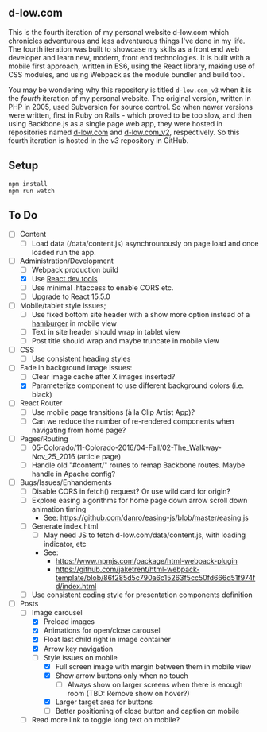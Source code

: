 d-low.com 
---
 
This is the fourth iteration of my personal website d-low.com which chronicles
adventurous and less adventurous things I've done in my life. The fourth 
iteration was built to showcase my skills as a front end web developer and learn
new, modern, front end technologies. It is built with a mobile first approach, 
written in ES6, using the React library, making use of CSS modules, and using 
Webpack as the module bundler and build tool.

You may be wondering why this repository is titled `d-low.com_v3` when it is
the _fourth_ iteration of my personal website. The original version, written in
PHP in 2005, used Subversion for source control. So when newer versions were 
written, first in Ruby on Rails - which proved to be too slow, and then using
Backbone.js as a single page web app, they were hosted in repositories named
[d-low.com](https://github.com/d-low/d-low.com) and 
[d-low.com_v2](https://github.com/d-low/d-low.com_v2), respectively. So this
fourth iteration is hosted in the _v3_ repository in GitHub.
 
 
Setup
---
 
```
npm install
npm run watch 
```

To Do
---

- [ ] Content
  - [ ] Load data (/data/content.js) asynchrounously on page load and once loaded 
        run the app.

- [ ] Administration/Development
  - [ ] Webpack production build
  - [x] Use [React dev tools](https://github.com/facebook/react-devtools)
  - [ ] Use minimal .htaccess to enable CORS etc.
  - [ ] Upgrade to React 15.5.0

- [ ] Mobile/tablet style issues;
  - [ ] Use fixed bottom site header with a show more option instead of a [hamburger](https://uxplanet.org/great-alternatives-to-hamburger-menus-d4c76d9414dd) in mobile view
  - [ ] Text in site header should wrap in tablet view
  - [ ] Post title should wrap and maybe truncate in mobile view

- [ ] CSS
  - [ ] Use consistent heading styles 

- [ ] Fade in background image issues:
  - [ ] Clear image cache after X images inserted?
  - [x] Parameterize component to use different background colors (i.e. black)

- [ ] React Router
  - [ ] Use mobile page transitions (à la Clip Artist App)?
  - [ ] Can we reduce the number of re-rendered components when navigating from home page?
  
- [ ] Pages/Routing
  - [ ] 05-Colorado/11-Colorado-2016/04-Fall/02-The_Walkway-Nov_25_2016 (article page)
  - [ ] Handle old "#content/" routes to remap Backbone routes. Maybe handle in Apache config?

- [ ] Bugs/Issues/Enhandements
  - [ ] Disable CORS in fetch() request? Or use wild card for origin?
  - [ ] Explore easing algorithms for home page down arrow scroll down animation timing
      - See: https://github.com/danro/easing-js/blob/master/easing.js
  - [ ] Generate index.html
      - [ ] May need JS to fetch d-low.com/data/content.js, with loading indicator, etc
      - See: 
        - https://www.npmjs.com/package/html-webpack-plugin
        - https://github.com/jaketrent/html-webpack-template/blob/86f285d5c790a6c15263f5cc50fd666d51f974fd/index.html
  - [ ] Use consistent coding style for presentation components definition

- [ ] Posts
  - [ ] Image carousel
    - [x] Preload images
    - [x] Animations for open/close carousel
    - [x] Float last child right in image container
    - [x] Arrow key navigation
    - [ ] Style issues on mobile
      - [x] Full screen image with margin between them in mobile view
      - [x] Show arrow buttons only when no touch 
        - [ ] Always show on larger screens when there is enough room (TBD: Remove show on hover?)
      - [x] Larger target area for buttons
      - [ ] Better positioning of close button and caption on mobile
  - [ ] Read more link to toggle long text on mobile?

